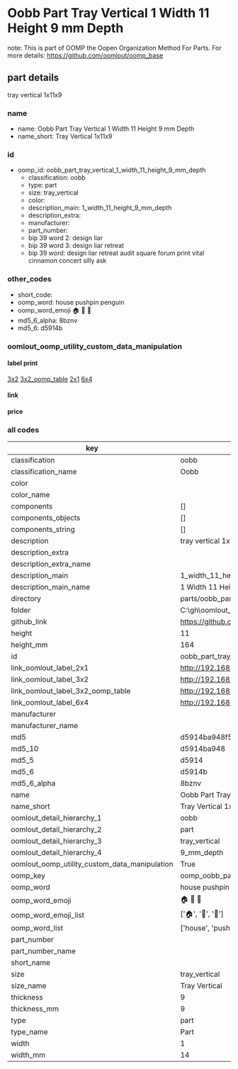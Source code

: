 # Oobb Part Tray Vertical 1 Width 11 Height 9 mm Depth  

note: This is part of OOMP the Oopen Organization Method For Parts. For more details: https://github.com/oomlout/oomp_base

##  part details
  



tray vertical 1x11x9



### name
* name: Oobb Part Tray Vertical 1 Width 11 Height 9 mm Depth
* name_short: Tray Vertical 1x11x9 
### id
* oomp_id: oobb_part_tray_vertical_1_width_11_height_9_mm_depth
  * classification: oobb
  * type: part
  * size: tray_vertical
  * color: 
  * description_main: 1_width_11_height_9_mm_depth
  * description_extra: 
  * manufacturer: 
  * part_number: 
  * bip 39 word 2: design liar
  * bip 39 word 3: design liar retreat
  * bip 39 word: design liar retreat audit square forum print vital cinnamon concert silly ask

### other_codes
* short_code: 
* oomp_word: house pushpin penguin
* oomp_word_emoji :house: :pushpin: :penguin:
* md5_6_alpha: 8bznv
* md5_6: d5914b






### oomlout_oomp_utility_custom_data_manipulation
#### label print
[3x2](http://192.168.1.245:1112/?label=oomp%208bznv)
[3x2_oomp_table](http://192.168.1.108:1112/?label=oomp%208bznv)
[2x1](http://192.168.1.242:1112/?label=oomp%208bznv)
[6x4](http://192.168.1.55:1112/?label=oomp%208bznv)    

#### link

                              

#### price







### all codes 
| key | value |  
| --- | --- |  
| classification | oobb |  
| classification_name | Oobb |  
| color |  |  
| color_name |  |  
| components | [] |  
| components_objects | [] |  
| components_string | [] |  
| description | tray vertical 1x11x9 |  
| description_extra |  |  
| description_extra_name |  |  
| description_main | 1_width_11_height_9_mm_depth |  
| description_main_name | 1 Width 11 Height 9 mm Depth |  
| directory | parts/oobb_part_tray_vertical_1_width_11_height_9_mm_depth |  
| folder | C:\gh\oomlout_oobb_version_4_generated_parts\parts\oobb_part_tray_vertical_1_width_11_height_9_mm_depth |  
| github_link | https://github.com/oomlout/oomlout_oomp_part_src/tree/main/parts/oobb_part_tray_vertical_1_width_11_height_9_mm_depth |  
| height | 11 |  
| height_mm | 164 |  
| id | oobb_part_tray_vertical_1_width_11_height_9_mm_depth |  
| link_oomlout_label_2x1 | http://192.168.1.242:1112/?label=oomp%208bznv |  
| link_oomlout_label_3x2 | http://192.168.1.245:1112/?label=oomp%208bznv |  
| link_oomlout_label_3x2_oomp_table | http://192.168.1.108:1112/?label=oomp%208bznv |  
| link_oomlout_label_6x4 | http://192.168.1.55:1112/?label=oomp%208bznv |  
| manufacturer |  |  
| manufacturer_name |  |  
| md5 | d5914ba948f515596ee9b0f1702031de |  
| md5_10 | d5914ba948 |  
| md5_5 | d5914 |  
| md5_6 | d5914b |  
| md5_6_alpha | 8bznv |  
| name | Oobb Part Tray Vertical 1 Width 11 Height 9 mm Depth |  
| name_short | Tray Vertical 1x11x9  |  
| oomlout_detail_hierarchy_1 | oobb |  
| oomlout_detail_hierarchy_2 | part |  
| oomlout_detail_hierarchy_3 | tray_vertical |  
| oomlout_detail_hierarchy_4 | 9_mm_depth |  
| oomlout_oomp_utility_custom_data_manipulation | True |  
| oomp_key | oomp_oobb_part_tray_vertical_1_width_11_height_9_mm_depth |  
| oomp_word | house pushpin penguin |  
| oomp_word_emoji | :house: :pushpin: :penguin: |  
| oomp_word_emoji_list | [':house:', ':pushpin:', ':penguin:'] |  
| oomp_word_list | ['house', 'pushpin', 'penguin'] |  
| part_number |  |  
| part_number_name |  |  
| short_name |  |  
| size | tray_vertical |  
| size_name | Tray Vertical |  
| thickness | 9 |  
| thickness_mm | 9 |  
| type | part |  
| type_name | Part |  
| width | 1 |  
| width_mm | 14 |  
